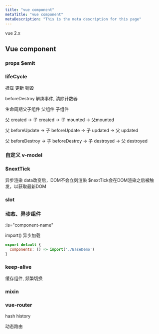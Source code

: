 ```yaml
---
title: "vue component"
metaTitle: "vue component"
metaDescription: "This is the meta description for this page"
---
```


vue 2.x

## Vue component

### props $emit


### lifeCycle
挂载
更新
销毁

beforeDestroy  解绑事件, 清除计数器

生命周期父子组件
父组件
子组件

父 created -> 子 created -> 子 mounted -> 父mounted

父 beforeUpdate -> 子 beforeUpdate -> 子 updated -> 父 updated

父 beforeDestroy -> 子 beforeDestroy -> 子 destroyed -> 父 destroyed

### 自定义 v-model

### $nextTick
异步渲染
data改变后，DOM不会立刻渲染
$nextTick会在DOM渲染之后被触发，以获取最新DOM

### slot

### 动态、异步组件

:is="component-name"

import()
异步加载

```js
export default {
  components: () => import('./BaseDemo')
}
```

### keep-alive
缓存组件, 频繁切换
### mixin


### vue-router
hash history

动态路由

